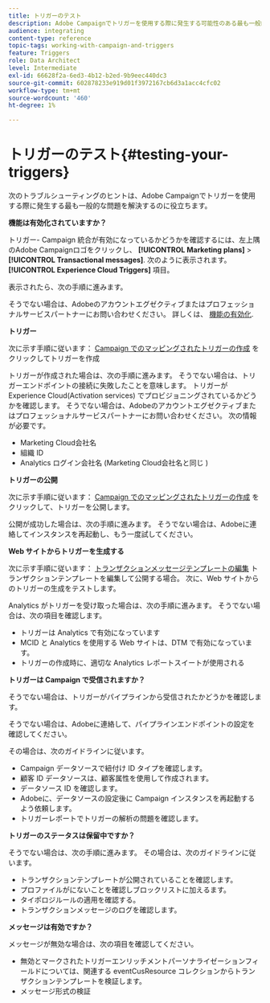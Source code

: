 ```yaml
---
title: トリガーのテスト
description: Adobe Campaignでトリガーを使用する際に発生する可能性のある最も一般的な問題を解決するのに役立つトラブルシューティングのヒントを説明します。
audience: integrating
content-type: reference
topic-tags: working-with-campaign-and-triggers
feature: Triggers
role: Data Architect
level: Intermediate
exl-id: 66628f2a-6ed3-4b12-b2ed-9b9eec440dc3
source-git-commit: 602878233e919d01f3972167cb6d3a1acc4cfc02
workflow-type: tm+mt
source-wordcount: '460'
ht-degree: 1%

---
```


# トリガーのテスト{#testing-your-triggers}

次のトラブルシューティングのヒントは、Adobe Campaignでトリガーを使用する際に発生する最も一般的な問題を解決するのに役立ちます。

**機能は有効化されていますか？**

トリガー- Campaign 統合が有効になっているかどうかを確認するには、左上隅のAdobe Campaignロゴをクリックし、 **[!UICONTROL Marketing plans]** > **[!UICONTROL Transactional messages]**. 次のように表示されます。 **[!UICONTROL Experience Cloud Triggers]** 項目。

表示されたら、次の手順に進みます。

そうでない場合は、Adobeのアカウントエグゼクティブまたはプロフェッショナルサービスパートナーにお問い合わせください。 詳しくは、 [機能の有効化](../../integrating/using/configuring-triggers-in-experience-cloud.md#activating-the-functionality).

**トリガー**

次に示す手順に従います： [Campaign でのマッピングされたトリガーの作成](../../integrating/using/using-triggers-in-campaign.md#creating-a-mapped-trigger-in-campaign) をクリックしてトリガーを作成

トリガーが作成された場合は、次の手順に進みます。 そうでない場合は、トリガーエンドポイントの接続に失敗したことを意味します。 トリガーがExperience Cloud(Activation services) でプロビジョニングされているかどうかを確認します。 そうでない場合は、Adobeのアカウントエグゼクティブまたはプロフェッショナルサービスパートナーにお問い合わせください。 次の情報が必要です。

* Marketing Cloud会社名
* 組織 ID
* Analytics ログイン会社名 (Marketing Cloud会社名と同じ )

**トリガーの公開**

次に示す手順に従います： [Campaign でのマッピングされたトリガーの作成](../../integrating/using/using-triggers-in-campaign.md#creating-a-mapped-trigger-in-campaign) をクリックして、トリガーを公開します。

公開が成功した場合は、次の手順に進みます。 そうでない場合は、Adobeに連絡してインスタンスを再起動し、もう一度試してください。

**Web サイトからトリガーを生成する**

次に示す手順に従います： [トランザクションメッセージテンプレートの編集](../../integrating/using/using-triggers-in-campaign.md#editing-the-transactional-message-template) トランザクションテンプレートを編集して公開する場合。 次に、Web サイトからのトリガーの生成をテストします。

Analytics がトリガーを受け取った場合は、次の手順に進みます。 そうでない場合は、次の項目を確認します。

* トリガーは Analytics で有効になっています
* MCID と Analytics を使用する Web サイトは、DTM で有効になっています。
* トリガーの作成時に、適切な Analytics レポートスイートが使用される

**トリガーは Campaign で受信されますか？**

そうでない場合は、トリガーがパイプラインから受信されたかどうかを確認します。

そうでない場合は、Adobeに連絡して、パイプラインエンドポイントの設定を確認してください。

その場合は、次のガイドラインに従います。

* Campaign データソースで紐付け ID タイプを確認します。
* 顧客 ID データソースは、顧客属性を使用して作成されます。
* データソース ID を確認します。
* Adobeに、データソースの設定後に Campaign インスタンスを再起動するよう依頼します。
* トリガーレポートでトリガーの解析の問題を確認します。

**トリガーのステータスは保留中ですか？**

そうでない場合は、次の手順に進みます。 その場合は、次のガイドラインに従います。

* トランザクションテンプレートが公開されていることを確認します。
* プロファイルがにないことを確認しブロックリストに加えるます。
* タイポロジルールの適用を確認する。
* トランザクションメッセージのログを確認します。

**メッセージは有効ですか？**

メッセージが無効な場合は、次の項目を確認してください。

* 無効とマークされたトリガーエンリッチメントパーソナライゼーションフィールドについては、関連する eventCusResource コレクションからトランザクションテンプレートを検証します。
* メッセージ形式の検証
